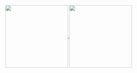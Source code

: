 <a href="https://github.com/gnud-gnaoh">
  <img height=200 align="center" src="https://github-readme-stats-one-khaki-73.vercel.app/api?username=gnud-gnaoh&show_icons=true&theme=gruvbox&count_private=true" />
</a>
<a href="https://github.com/gnud-gnaoh">
  <img height=200 align="center" src="https://github-readme-stats-one-khaki-73.vercel.app/api/top-langs?username=gnud-gnaoh&layout=compact&langs_count=8&card_width=320&hide=html" />
</a>
